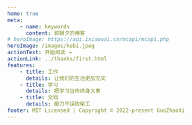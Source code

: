 ```yaml
---
home: true
meta:
    - name: keywords
      content: 郭朝夕的博客
# heroImage: https://api.ixiaowai.cn/mcapi/mcapi.php
heroImage: /images/kebi.jpeg
actionText: 开始阅读 →
actionLink: ../thanks/first.html
features:
    - title: 工作
      details: 让我们的生活更加充实
    - title: 学习
      details: 把学习当作终身大事
    - title: 文档
      details: 磨刀不误砍柴工
footer: MIT Licensed | Copyright © 2022-present GuoZhaoXi
---
```

